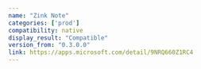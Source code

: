 ```yaml
---
name: "Zink Note"
categories: ['prod']
compatibility: native
display_result: "Compatible"
version_from: "0.3.0.0"
link: https://apps.microsoft.com/detail/9NRQ660Z1RC4
---
```

